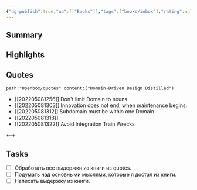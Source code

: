 ```yaml
---
{"dg-publish":true,"up":[["Books"]],"tags":["books/inbox"],"rating":null,"modified_at":"2022-05-18T08:06:12+03:00","date":"2022-05-03T12:57:45+03:00","permalink":"/openbox/refs/domain-driven-design-distilled/","dgHomeLink":false,"dgPassFrontmatter":true}
---
```





## Summary


## Highlights



## Quotes

```expander
path:"Openbox/quotes" content:("Domain-Driven Design Distilled")
```
 
- [[202205081256]] Don't limit Domain to nouns
- [[202205081303]] Innovation does not end, when maintenance begins.
- [[202205081312]] Subdomain must be within one Domain
- [[202205081318]] 
- [[202205081322]] Avoid Integration Train Wrecks
 
<-->

## Tasks

- [ ] Обработать все выдержки из книги из quotes.
- [ ] Подумать над основными мыслями, которые я достал из книги.
- [ ] Написать выдержку из книги.
